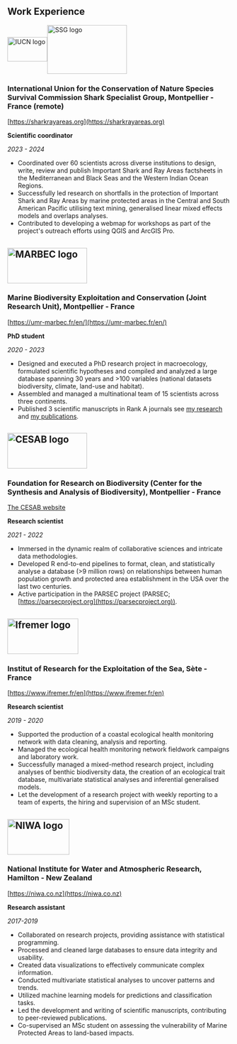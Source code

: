 ## Work Experience

<div>
  <div style="display: flex; align-items: center;">
    <img align="top" width="90" height="55" src="https://raw.githubusercontent.com/TheophileMt92/theophile-mouton/gh-pages/assets/img/logos/IUCN_logo_2.png" alt="IUCN logo">
    <img align="top" width="180" height="110" src="https://raw.githubusercontent.com/TheophileMt92/theophile-mouton/gh-pages/assets/img/logos/SSG_logo.jpg" alt="SSG logo">
  </div>
  <h3 style="margin-left: 0px;">International Union for the Conservation of Nature Species Survival Commission Shark Specialist Group, Montpellier - France (remote)</h3>
</div>

[https://sharkrayareas.org](https://sharkrayareas.org)

**Scientific coordinator**

_2023 - 2024_

- Coordinated over 60 scientists across diverse institutions to design, write, review and publish Important Shark and Ray Areas factsheets in the Mediterranean and Black Seas and the Western Indian Ocean Regions.
- Successfully led research on shortfalls in the protection of Important Shark and Ray Areas by marine protected areas in the Central and South American Pacific utilising text mining, generalised linear mixed effects models and overlaps analyses. 
- Contributed to developing a webmap for workshops as part of the project's outreach efforts using QGIS and ArcGIS Pro.


 <h2> <img align="top" width="180" height="80" src="https://raw.githubusercontent.com/TheophileMt92/theophile-mouton/gh-pages/assets/img/logos/MARBEC_logo.jpeg" alt="MARBEC logo"> </h2>
<h3>Marine Biodiversity Exploitation and Conservation (Joint Research Unit), Montpellier - France</h3>

[https://umr-marbec.fr/en/](https://umr-marbec.fr/en/)

**PhD student**

_2020 - 2023_

- Designed and executed a PhD research project in macroecology, formulated scientific hypotheses and compiled and analyzed a large database spanning 30 years and >100 variables (national datasets biodiversity, climate, land-use and habitat).
- Assembled and managed a multinational team of 15 scientists across three continents. 
- Published 3 scientific manuscripts in Rank A journals see [my research](https://www.theophile-mouton.com/Research/) and [my publications](https://www.theophile-mouton.com/Publications/). 


 <h2> <img align="top" width="180" height="80" src="https://raw.githubusercontent.com/TheophileMt92/theophile-mouton/gh-pages/assets/img/logos/CESAB_logo.jpeg" alt="CESAB logo"> </h2>
<h3>Foundation for Research on Biodiversity (Center for the Synthesis and Analysis of Biodiversity), Montpellier - France</h3>

[The CESAB website](https://www.fondationbiodiversite.fr/en/the-frb-in-action/programs-and-projects/le-cesab/)

**Research scientist**

_2021 - 2022_

- Immersed in the dynamic realm of collaborative sciences and intricate data methodologies.
- Developed R end-to-end pipelines to format, clean, and statistically analyse a database (>9 million rows) on relationships between human population growth and protected area establishment in the USA over the last two centuries.
-	Active participation in the PARSEC project (PARSEC; [https://parsecproject.org](https://parsecproject.org)).

<h2> <img align="top" width="160" height="80" src="https://raw.githubusercontent.com/TheophileMt92/theophile-mouton/gh-pages/assets/img/logos/Ifremer_logo.png" alt="Ifremer logo"></h2>
<h3> Institut of Research for the Exploitation of the Sea, Sète - France</h3>

[https://www.ifremer.fr/en](https://www.ifremer.fr/en)

**Research scientist**

*2019 - 2020*

- Supported the production of a coastal ecological health monitoring network with data cleaning, analysis and reporting.
- Managed the ecological health monitoring network fieldwork campaigns and laboratory work. 
- Successfully managed a mixed-method research project, including analyses of benthic biodiversity data, the creation of an ecological trait database, multivariate statistical analyses and inferential generalised models.
- Let the development of a research project with weekly reporting to a team of experts, the hiring and supervision of an MSc student.

<h2> <img align="top" width="140" height="80" src="https://raw.githubusercontent.com/TheophileMt92/theophile-mouton/gh-pages/assets/img/logos/NIWA_logo.png" alt="NIWA logo"></h2>
<h3> National Institute for Water and Atmospheric Research, Hamilton - New Zealand </h3>

[https://niwa.co.nz](https://niwa.co.nz)

**Research assistant**

*2017-2019*

- Collaborated on research projects, providing assistance with statistical programming.
- Processed and cleaned large databases to ensure data integrity and usability.
- Created data visualizations to effectively communicate complex information.
- Conducted multivariate statistical analyses to uncover patterns and trends.
- Utilized machine learning models for predictions and classification tasks.
- Led the development and writing of scientific manuscripts, contributing to peer-reviewed publications.
- Co-supervised an MSc student on assessing the vulnerability of Marine Protected Areas to land-based impacts. 